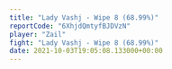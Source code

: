 ```yaml
---
title: "Lady Vashj - Wipe 8 (68.99%)"
reportCode: "6XhjdQmtyfBJDVzN"
player: "Zail"
fight: "Lady Vashj - Wipe 8 (68.99%)"
date: 2021-10-03T19:05:08.133000+00:00
---
```

